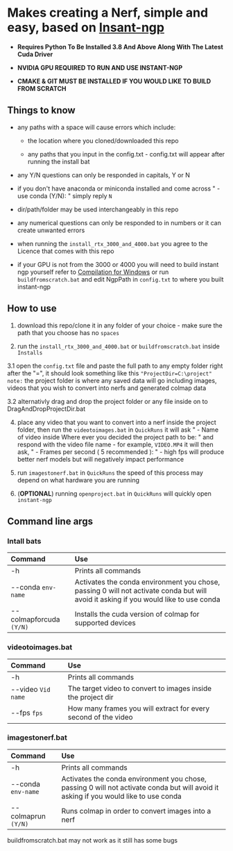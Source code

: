 # **Makes creating a Nerf, simple and easy**, based on [Insant-ngp](https://github.com/NVlabs/instant-ngp)

- **Requires Python To Be Installed 3.8 And Above Along With The Latest Cuda Driver**

-  **NVIDIA GPU REQUIRED TO RUN AND USE INSTANT-NGP**
  
- **CMAKE & GIT MUST BE INSTALLED IF YOU WOULD LIKE TO BUILD FROM SCRATCH** 

## **Things to know**
- any paths with a space will cause errors which include:
  - the location where you cloned/downloaded this repo
    
  - any paths that you input in the config.txt - config.txt will appear after running the install bat
    
- any Y/N questions can only be responded in capitals, Y or N
  
- if you don't have anaconda or miniconda installed and come across " - use conda (Y/N): " simply reply `N`
  
- dir/path/folder may be used interchangeably  in this repo
  
- any numerical questions can only be responded to in numbers or it can create unwanted errors
  
- when running the `install_rtx_3000_and_4000.bat` you agree to the Licence that comes with this repo
  
- if your GPU is not from the 3000 or 4000 you will need to build instant ngp yourself refer to [Compilation for Windows](https://github.com/NVlabs/instant-ngp#compilation:~:text=Compilation,config%20RelWithDebInfo%20%2Dj) or run `buildfromscratch.bat` and edit NgpPath in `config.txt` to where you built instant-ngp


## **How to use**
1. download this repo/clone it in any folder of your choice - make sure the path that you choose has no `spaces`
   
2. run the `install_rtx_3000_and_4000.bat` or `buildfromscratch.bat` inside `Installs`
   
3.1 open the `config.txt` file and paste the full path to any empty folder right after the "=", it should look something like this `"ProjectDir=C:\project"` `note:` the project folder is where any saved data will go including images, videos that you wish to convert into nerfs and generated colmap data 

3.2 alternativly drag and drop the project folder or any file inside on to DragAndDropProjectDir.bat
   
4. place any video that you want to convert into a nerf inside the project folder, then run the `videotoimages.bat` in `QuickRuns` it will ask " - Name of video inside Where ever you decided the project path to be: " and respond with the video file name - for example, `VIDEO.MP4` it will then ask, " - Frames per second ( 5 recommended ): " - high fps will produce better nerf models but will negatively impact performance
   
5. run `imagestonerf.bat` in `QuickRuns` the speed of this process may depend on what hardware you are running
    
6. (**OPTIONAL**) running `openproject.bat` in `QuickRuns` will quickly open `instant-ngp`


## **Command line args**
### Intall bats
| Command                 | Use                                                      |
| :---------------------- | :------------------------------------------------------- |
| -h                      | Prints all commands                                      |
| --conda  `env-name`     | Activates the conda environment you chose, passing 0 will not activate conda but will avoid it asking if you would like to use conda|
| --colmapforcuda `(Y/N)` | Installs the cuda version of colmap for supported devices|
### videotoimages.bat
| Command                 | Use                                                      |
| :---------------------- | :------------------------------------------------------- |
| -h                      | Prints all commands                                      |
| --video  `Vid name`     | The target video to convert to images inside the project dir|
| --fps `fps`             | How many frames you will extract for every second of the video|
### imagestonerf.bat
| Command                 | Use                                                      |
| :---------------------- | :------------------------------------------------------- |
| -h                      | Prints all commands                                      |
| --conda  `env-name`     | Activates the conda environment you chose, passing 0 will not activate conda but will avoid it asking if you would like to use conda|
| --colmaprun `(Y/N)`    | Runs colmap in order to convert images into a nerf       |



buildfromscratch.bat may not work as it still has some bugs


